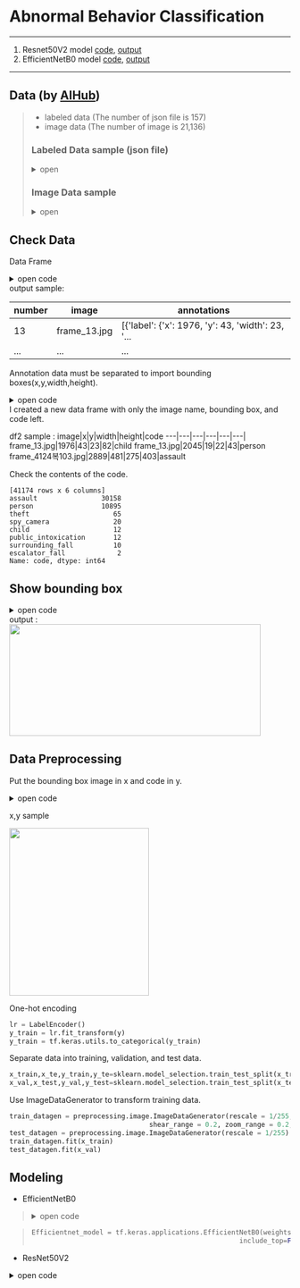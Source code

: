 # Abnormal Behavior Classification

***
1. Resnet50V2 model [code](https://github.com/yeol0129/AbnormalBehavior-Classification/blob/master/main.py), [output](https://github.com/yeol0129/AbnormalBehavior-Classification/blob/master/Resnet_output.out)
2. EfficientNetB0 model [code](https://github.com/yeol0129/AbnormalBehavior-Classification/blob/master/efficient.py), [output](https://github.com/yeol0129/AbnormalBehavior-Classification/blob/master/Efficientnet_output.out)
***
## Data (by [AIHub](https://www.aihub.or.kr/aihubdata/data/view.do?currMenu=115&topMenu=100&aihubDataSe=realm&dataSetSn=174))
> * labeled data (The number of json file is 157)
> * image data (The number of image is 21,136)
> ### Labeled Data sample (json file)
> 
> <details>
> <summary>open</summary>
> <img src="https://user-images.githubusercontent.com/111839344/216802059-378c31f1-14a0-4127-8cdf-5ef276f004f3.png" width="350" height="400">
>
> ```
> 'annotation_2245757.json',
> 'annotation_2250768.json',
> 'annotation_2250172.json',
> 'annotation_2076491.json',
> 'annotation_2250177.json',
> ...
> ```
> 
> </details>
> 
> ### Image Data sample
> <details>
> <summary>open</summary>
> <img src="https://user-images.githubusercontent.com/111839344/216803164-7229af7d-90cb-4f5b-b74f-f303ec3e0a48.png" width="300" height="300">
>
> 
> </details>

## Check Data
Data Frame
<details>
<summary>open code</summary>
    
```python
for i in range(len(json_file_list)):
    with open("/Volumes/Siyeol_ssd/jupyter/지하철 역사 내 CCTV 이상행동 영상/Training/폭행/[라벨]폭행_1/"+json_file_list[i]) as f:
        d = json.load(f)
    frame=json_normalize(d['frames'])
    list_df.append(frame)
df=pd.concat(list_df,ignore_index=True)
print(df)
```
</details>
output sample: 

number|image|annotations
---|---|---|
13|frame_13.jpg|[{'label': {'x': 1976, 'y': 43, 'width': 23, '...
...|...|...|

Annotation data must be separated to import bounding boxes(x,y,width,height).
<details>
<summary>open code</summary>
    
```python
image_pre=[]
label_pre=[]
code_pre=[]
for i in range(len(df)):
    for j in df["annotations"][i]:
        p=df["image"][i]
        f=j["label"]
        image_pre.append(p)
        label_pre.append(f)

for i in range(len(df)):
    for j in df["annotations"][i]:
        code=j["category"]["code"]
        code_pre.append(code)
        
image_df=pd.DataFrame(image_pre)
image_df.columns=['image']
label_df=pd.DataFrame(label_pre)
code_df=pd.DataFrame(code_pre)
code_df.columns=['code']
frame_pre=pd.concat([image_df,label_df],axis=1)
df2=pd.concat([frame_pre,code_df],axis=1)

```
</details>
I created a new data frame with only the image name, bounding box, and code left.

df2 sample : 
image|x|y|width|height|code
---|---|---|---|---|---|
frame_13.jpg|1976|43|23|82|child
frame_13.jpg|2045|19|22|43|person
frame_4124복103.jpg|2889|481|275|403|assault

Check the contents of the code.
```
[41174 rows x 6 columns]
assault                30158
person                 10895
theft                     65
spy_camera                20
child                     12
public_intoxication       12
surrounding_fall          10
escalator_fall             2
Name: code, dtype: int64
```

## Show bounding box
<details>
<summary>open code</summary>    

```python
def plot_img(image_name):
    fig, ax = plt.subplots(1, 2, figsize=(14, 14))
    ax = ax.flatten()

    bbox = df2[df2['image'] == image_name]
    img_path = os.path.join(images, image_name)

    image = cv2.imread(img_path, cv2.IMREAD_COLOR)
    image = cv2.cvtColor(image, cv2.COLOR_BGR2RGB).astype(np.float64)
    image /= 255.0
    image2 = image

    ax[0].set_title('Original Image')
    ax[0].imshow(image)

    for idx, row in bbox.iterrows():
        x = row['x']
        y = row['y']
        w = row['width']
        h = row['height']
        label = row['code']
        cv2.rectangle(image2, (int(x), int(y), int(w), int(h)), (255, 0, 0), 3)
        font = cv2.FONT_HERSHEY_SIMPLEX
        cv2.putText(image2, label, (int(x), int(y - 10)), font, 3, (255, 0, 0), 4)

    ax[1].set_title('Image with Boundary Box')
    ax[1].imshow(image2)
    
   plt.show()

plot_img("frame_4223 복사본36.jpg")
```
</details>
output : 

<img src="https://user-images.githubusercontent.com/111839344/216853336-db10eb1e-4536-4d2a-993a-9c51b21cdaa3.png" width="450" height="200">

## Data Preprocessing
Put the bounding box image in x and code in y.
<details>
<summary>open code</summary>

```python
x=[]
y=[]
for i in range(len(df2)):
    arr=[]
    for item in df2.iloc[i]:
        arr.append(item)
    img = cv2.imread(os.path.join(images, arr[0]))
    img = img[arr[2]:(arr[2]+arr[4]),arr[1]:(arr[1]+arr[3])]
    try:
        img = cv2.resize(img, (224, 224))
    except:
        continue
    x.append(img)
    y.append(arr[5])
 ```
    
 </details>
 
x,y sample

<img src="https://user-images.githubusercontent.com/111839344/216856224-63c361e1-2e64-4e38-8b70-51fcf9f10176.png" width="250" height="300">

One-hot encoding

```python
lr = LabelEncoder()
y_train = lr.fit_transform(y)
y_train = tf.keras.utils.to_categorical(y_train)
```

Separate data into training, validation, and test data.

```python
x_train,x_te,y_train,y_te=sklearn.model_selection.train_test_split(x_train,y_train,test_size=0.4,random_state=0)
x_val,x_test,y_val,y_test=sklearn.model_selection.train_test_split(x_te,y_te,test_size=0.5,random_state=0)
```

Use ImageDataGenerator to transform training data.

```python
train_datagen = preprocessing.image.ImageDataGenerator(rescale = 1/255,rotation_range = 30, width_shift_range = 0.2, height_shift_range = 0.2,
                                   shear_range = 0.2, zoom_range = 0.2, horizontal_flip = True, vertical_flip =True)
test_datagen = preprocessing.image.ImageDataGenerator(rescale = 1/255)
train_datagen.fit(x_train)
test_datagen.fit(x_val)
```

## Modeling
* EfficientNetB0
> <details>
> <summary>open code</summary>

> ```python
> Efficientnet_model = tf.keras.applications.EfficientNetB0(weights='imagenet', input_shape = (224,224,3),
>                                                     include_top=False)
> ```
> </details>

* ResNet50V2
<details>
<summary>open code</summary>

```python
Resnet_model = tf.keras.applications.ResNet50V2(weights='imagenet', input_shape = (224,224,3),
                                                    include_top=False)
```
</details>
